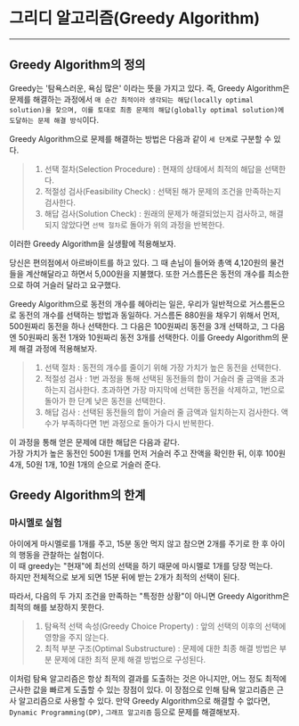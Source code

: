# 그리디 알고리즘(Greedy Algorithm)
___
## Greedy Algorithm의 정의
Greedy는 '탐욕스러운, 욕심 많은' 이라는 뜻을 가지고 있다. 즉, Greedy Algorithm은 문제를 해결하는 과정에서 `매 순간 최적이라 생각되는 해답(locally optimal solution)을 찾으며, 이를 토대로 최종 문제의 해답(globally optimal solution)에 도달하는 문제 해결 방식`이다.

Greedy Algorithm으로 문제를 해결하는 방법은 다음과 같이 `세 단계`로 구분할 수 있다.

>1. 선택 절차(Selection Procedure) : 현재의 상태에서 최적의 해답을 선택한다.
>2. 적절성 검사(Feasibility Check) : 선택된 해가 문제의 조건을 만족하는지 검사한다.
>3. 해답 검사(Solution Check) : 원래의 문제가 해결되었는지 검사하고, 해결되지 않았다면 `선택 절차`로 돌아가 위의 과정을 반복한다.

이러한 Greedy Algorithm을 실생활에 적용해보자.

당신은 편의점에서 아르바이트를 하고 있다. 그 때 손님이 들어와 총액 4,120원의 물건들을 계산해달라고 하면서 5,000원을 지불했다. 
또한 거스름돈은 동전의 개수를 최소한으로 하여 거슬러 달라고 요구했다.

Greedy Algorithm으로 동전의 개수를 헤아리는 일은, 우리가 일반적으로 거스름돈으로 동전의 개수를 선택하는 방법과 동일하다.
거스름돈 880원을 채우기 위해서 먼저, 500원짜리 동전을 하나 선택한다. 그 다음은 100원짜리 동전을 3개 선택하고, 그 다음엔 50원짜리 동전 1개와 10원짜리 동전 3개를 선택한다.
이를 Greedy Algorithm의 문제 해결 과정에 적용해보자.

>1. 선택 절차 : 동전의 개수를 줄이기 위해 가장 가치가 높은 동전을 선택한다.
>2. 적절성 검사 : 1번 과정을 통해 선택된 동전들의 합이 거슬러 줄 금액을 초과하는지 검사한다. 초과하면 가장 마지막에 선택한 동전을 삭제하고, 1번으로 돌아가 한 단계 낮은 동전을 선택한다.
>3. 해답 검사 : 선택된 동전들의 합이 거슬러 줄 금액과 일치하는지 검사한다. 액수가 부족하다면 1번 과정으로 돌아가 다시 반복한다.

이 과정을 통해 얻은 문제에 대한 해답은 다음과 같다.  
가장 가치가 높은 동전인 500원 1개를 먼저 거슬러 주고 잔액을 확인한 뒤, 이후 100원 4개, 50원 1개, 10원 1개의 순으로 거슬러 준다.

## Greedy Algorithm의 한계
### 마시멜로 실험  
아이에게 마시멜로를 1개를 주고, 15분 동안 먹지 않고 참으면 2개를 주기로 한 후 아이의 행동을 관찰하는 실험이다.  
이 때 greedy는 "현재"에 최선의 선택을 하기 때문에 마시멜로 1개를 당장 먹는다.  
하지만 전체적으로 보게 되면 15분 뒤에 받는 2개가 최적의 선택이 된다.

따라서, 다음의 두 가지 조건을 만족하는 "특정한 상황"이 아니면 Greedy Algorithm은 최적의 해를 보장하지 못한다.
>1. 탐욕적 선택 속성(Greedy Choice Property) : 앞의 선택의 이후의 선택에 영향을 주지 않는다.
>2. 최적 부분 구조(Optimal Substructure) : 문제에 대한 최종 해결 방법은 부분 문제에 대한 최적 문제 해결 방법으로 구성된다.

이처럼 탐욕 알고리즘은 항상 최적의 결과를 도출하는 것은 아니지만, 어느 정도 최적에 근사한 값을 빠르게 도출할 수 있는 장점이 있다. 이 장점으로 인해 탐욕 알고리즘은 근사 알고리즘으로 사용할 수 있다.
만약 Greedy Algorithm으로 해결할 수 없다면, `Dynamic Programming(DP)`, `그래프 알고리즘` 등으로 문제를 해결해보자.






